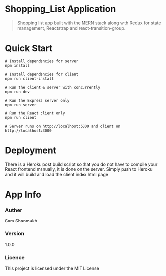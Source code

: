 # Shopping_List Application
> Shopping list app built with the MERN stack along with Redux for state management, Reactstrap and react-transition-group.

# Quick Start
```
# Install dependencies for server
npm install

# Install dependencies for client
npm run client-install

# Run the client & server with concurrently
npm run dev

# Run the Express server only
npm run server

# Run the React client only
npm run client

# Server runs on http://localhost:5000 and client on http://localhost:3000
```
# Deployment
There is a Heroku post build script so that you do not have to compile your React frontend manually, it is done on the server. Simply push to Heroku and it will build and load the client index.html page

# App Info
### Auther
Sam Shanmukh

### Version
1.0.0

### Licence
This project is licensed under the MIT License
